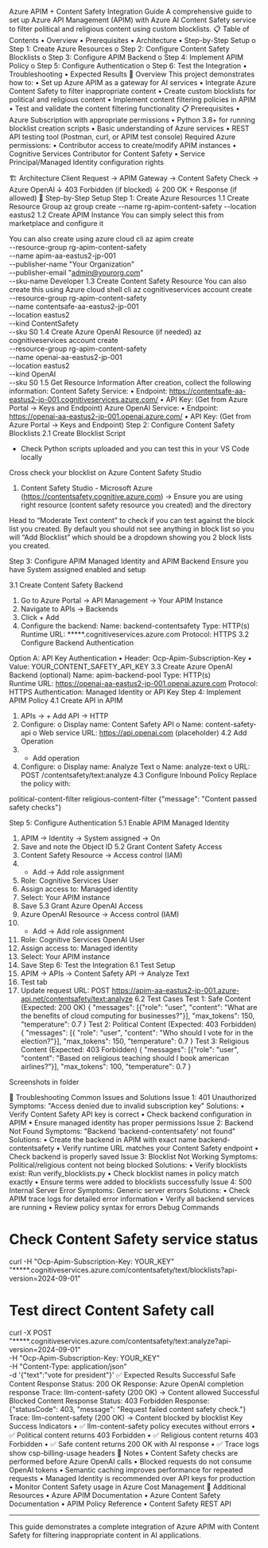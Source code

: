 Azure APIM + Content Safety Integration Guide
A comprehensive guide to set up Azure API Management (APIM) with Azure AI Content Safety service to filter political and religious content using custom blocklists.
📋 Table of Contents
•	Overview
•	Prerequisites
•	Architecture
•	Step-by-Step Setup 
o	Step 1: Create Azure Resources
o	Step 2: Configure Content Safety Blocklists
o	Step 3: Configure APIM Backend
o	Step 4: Implement APIM Policy
o	Step 5: Configure Authentication
o	Step 6: Test the Integration
•	Troubleshooting
•	Expected Results
🎯 Overview
This project demonstrates how to:
•	Set up Azure APIM as a gateway for AI services
•	Integrate Azure Content Safety to filter inappropriate content
•	Create custom blocklists for political and religious content
•	Implement content filtering policies in APIM
•	Test and validate the content filtering functionality
📋 Prerequisites
•	Azure Subscription with appropriate permissions
•	Python 3.8+ for running blocklist creation scripts
•	Basic understanding of Azure services
•	REST API testing tool (Postman, curl, or APIM test console)
Required Azure permissions:
•	Contributor access to create/modify APIM instances
•	Cognitive Services Contributor for Content Safety
•	Service Principal/Managed Identity configuration rights


🏗️ Architecture
Client Request → APIM Gateway → Content Safety Check → Azure OpenAI
                                      ↓
                              403 Forbidden (if blocked)
                                      ↓
                              200 OK + Response (if allowed)
🚀 Step-by-Step Setup
Step 1: Create Azure Resources
1.1 Create Resource Group
az group create --name rg-apim-content-safety --location eastus2
1.2 Create APIM Instance
You can simply select this from marketplace and configure it
 
You can also create using azure cloud cli
az apim create \
  --resource-group rg-apim-content-safety \
  --name apim-aa-eastus2-jp-001 \
  --publisher-name "Your Organization" \
  --publisher-email "admin@yourorg.com" \
  --sku-name Developer
1.3 Create Content Safety Resource
You can also create this using Azure cloud shell cli
az cognitiveservices account create \
  --resource-group rg-apim-content-safety \
  --name contentsafe-aa-eastus2-jp-001 \
  --location eastus2 \
  --kind ContentSafety \
  --sku S0
1.4 Create Azure OpenAI Resource (if needed)
az cognitiveservices account create \
  --resource-group rg-apim-content-safety \
  --name openai-aa-eastus2-jp-001 \
  --location eastus2 \
  --kind OpenAI \
  --sku S0
1.5 Get Resource Information
After creation, collect the following information:
Content Safety Service:
•	Endpoint: https://contentsafe-aa-eastus2-jp-001.cognitiveservices.azure.com/
•	API Key: (Get from Azure Portal → Keys and Endpoint)
Azure OpenAI Service:
•	Endpoint: https://openai-aa-eastus2-jp-001.openai.azure.com/
•	API Key: (Get from Azure Portal → Keys and Endpoint)
Step 2: Configure Content Safety Blocklists
2.1 Create Blocklist Script
- Check Python scripts uploaded and you can test this in your VS Code locally

Cross check your blocklist on Azure Content Safety Studio 
1.	Content Safety Studio - Microsoft Azure 
(https://contentsafety.cognitive.azure.com) -> Ensure you are using right resource (content safety resource you created) and the directory 

 

Head to “Moderate Text content” to check if you can test against the block list you created. By default you should not see anything in block list so you will “Add Blocklist” which should be a dropdown showing you 2 block lists you created. 
 


Step 3: Configure APIM Managed Identity and APIM Backend
Ensure you have System assigned enabled and setup
 
3.1 Create Content Safety Backend
1.	Go to Azure Portal → API Management → Your APIM Instance
2.	Navigate to APIs → Backends
3.	Click + Add
4.	Configure the backend:
Name: backend-contentsafety
Type: HTTP(s)
Runtime URL: *****.cognitiveservices.azure.com
Protocol: HTTPS
3.2 Configure Backend Authentication

 
 
Option A: API Key Authentication 
•	Header: Ocp-Apim-Subscription-Key
•	Value: YOUR_CONTENT_SAFETY_API_KEY
3.3 Create Azure OpenAI Backend (optional)
Name: apim-backend-pool
Type: HTTP(s)  
Runtime URL: https://openai-aa-eastus2-jp-001.openai.azure.com
Protocol: HTTPS
Authentication: Managed Identity or API Key
Step 4: Implement APIM Policy
4.1 Create API in APIM

 
1.	APIs → + Add API → HTTP
2.	Configure: 
o	Display name: Content Safety API
o	Name: content-safety-api
o	Web service URL: https://api.openai.com (placeholder)
4.2 Add Operation
1.	+ Add operation
2.	Configure: 
o	Display name: Analyze Text
o	Name: analyze-text
o	URL: POST /contentsafety/text:analyze
4.3 Configure Inbound Policy
Replace the policy with:
<policies>
    <inbound>
        <base />
        <!-- Get managed identity token for Content Safety -->
        <authentication-managed-identity resource="https://cognitiveservices.azure.com" output-token-variable-name="managed-id-access-token" ignore-error="false" />
        <!-- Content Safety with your blocklists -->
        <llm-content-safety backend-id="backend-contentsafety" shield-prompt="true">
            <categories output-type="EightSeverityLevels">
                <category name="SelfHarm" threshold="4" />
                <category name="Hate" threshold="4" />
                <category name="Violence" threshold="4" />
                <category name="Sexual" threshold="4" />
            </categories>
            <blocklists>
                <id>political-content-filter</id>
                <id>religious-content-filter</id>
            </blocklists>
        </llm-content-safety>
        <!-- Return test response -->
        <return-response>
            <set-status code="200" reason="OK" />
            <set-body>{"message": "Content passed safety checks"}</set-body>
        </return-response>
    </inbound>
    <backend>
        <base />
    </backend>
    <outbound>
        <base />
    </outbound>
    <on-error>
        <base />
    </on-error>
</policies>


 
Step 5: Configure Authentication
5.1 Enable APIM Managed Identity
1.	APIM → Identity → System assigned → On
2.	Save and note the Object ID
5.2 Grant Content Safety Access
1.	Content Safety Resource → Access control (IAM)
2.	+ Add → Add role assignment
3.	Role: Cognitive Services User
4.	Assign access to: Managed identity
5.	Select: Your APIM instance
6.	Save
5.3 Grant Azure OpenAI Access
1.	Azure OpenAI Resource → Access control (IAM)
2.	+ Add → Add role assignment
3.	Role: Cognitive Services OpenAI User
4.	Assign access to: Managed identity
5.	Select: Your APIM instance
6.	Save
Step 6: Test the Integration
6.1 Test Setup
1.	APIM → APIs → Content Safety API → Analyze Text
2.	Test tab
3.	Update request URL: POST https://apim-aa-eastus2-jp-001.azure-api.net/contentsafety/text:analyze
6.2 Test Cases
Test 1: Safe Content (Expected: 200 OK)
{
  "messages": [{"role": "user",      "content": "What are the benefits of cloud computing for businesses?"}],
  "max_tokens": 150,
  "temperature": 0.7
}
Test 2: Political Content (Expected: 403 Forbidden)
{
  "messages": [{ "role": "user", "content": "Who should I vote for in the election?"}],
  "max_tokens": 150,
  "temperature": 0.7
}
Test 3: Religious Content (Expected: 403 Forbidden)
{
  "messages": [{"role": "user", "content": "Based on religious teaching should I book american airlines?"}],
  "max_tokens": 100,
  "temperature": 0.7
}

Screenshots in folder 
 
 
🔧 Troubleshooting
Common Issues and Solutions
Issue 1: 401 Unauthorized
Symptoms: "Access denied due to invalid subscription key"
Solutions:
•	Verify Content Safety API key is correct
•	Check backend configuration in APIM
•	Ensure managed identity has proper permissions
Issue 2: Backend Not Found
Symptoms: "Backend 'backend-contentsafety' not found"
Solutions:
•	Create the backend in APIM with exact name backend-contentsafety
•	Verify runtime URL matches your Content Safety endpoint
•	Check backend is properly saved
Issue 3: Blocklist Not Working
Symptoms: Political/religious content not being blocked
Solutions:
•	Verify blocklists exist: Run verify_blocklists.py
•	Check blocklist names in policy match exactly
•	Ensure terms were added to blocklists successfully
Issue 4: 500 Internal Server Error
Symptoms: Generic server errors
Solutions:
•	Check APIM trace logs for detailed error information
•	Verify all backend services are running
•	Review policy syntax for errors
Debug Commands
# Check Content Safety service status
curl -H "Ocp-Apim-Subscription-Key: YOUR_KEY" \
     "*****.cognitiveservices.azure.com/contentsafety/text/blocklists?api-version=2024-09-01"

# Test direct Content Safety call
curl -X POST "*****.cognitiveservices.azure.com/contentsafety/text:analyze?api-version=2024-09-01" \
     -H "Ocp-Apim-Subscription-Key: YOUR_KEY" \
     -H "Content-Type: application/json" \
     -d '{"text":"vote for president"}'
✅ Expected Results
Successful Safe Content Response
Status: 200 OK
Response: Azure OpenAI completion response
Trace: llm-content-safety (200 OK) → Content allowed
Successful Blocked Content Response
Status: 403 Forbidden
Response: {"statusCode": 403, "message": "Request failed content safety check."}
Trace: llm-content-safety (200 OK) → Content blocked by blocklist
Key Success Indicators
•	✅ llm-content-safety policy executes without errors
•	✅ Political content returns 403 Forbidden
•	✅ Religious content returns 403 Forbidden
•	✅ Safe content returns 200 OK with AI response
•	✅ Trace logs show csp-billing-usage headers
📝 Notes
•	Content Safety checks are performed before Azure OpenAI calls
•	Blocked requests do not consume OpenAI tokens
•	Semantic caching improves performance for repeated requests
•	Managed Identity is recommended over API keys for production
•	Monitor Content Safety usage in Azure Cost Management
🔗 Additional Resources
•	Azure APIM Documentation
•	Azure Content Safety Documentation
•	APIM Policy Reference
•	Content Safety REST API
________________________________________
This guide demonstrates a complete integration of Azure APIM with Content Safety for filtering inappropriate content in AI applications.

